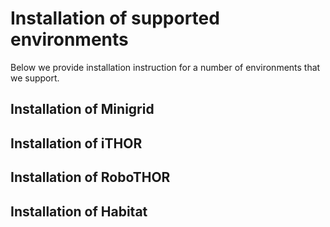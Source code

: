 # Installation of supported environments

Below we provide installation instruction for a number of environments that we support.

## Installation of Minigrid

## Installation of iTHOR

## Installation of RoboTHOR

## Installation of Habitat







